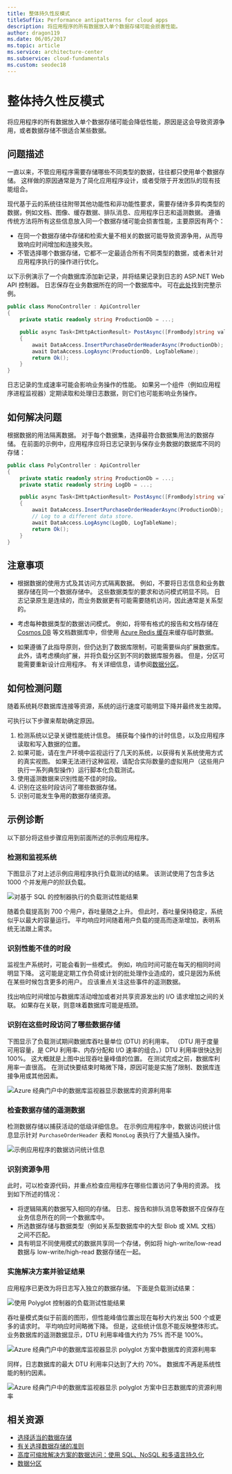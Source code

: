 ```yaml
---
title: 整体持久性反模式
titleSuffix: Performance antipatterns for cloud apps
description: 将应用程序的所有数据放入单个数据存储可能会损害性能。
author: dragon119
ms.date: 06/05/2017
ms.topic: article
ms.service: architecture-center
ms.subservice: cloud-fundamentals
ms.custom: seodec18
---
```


# <a name="monolithic-persistence-antipattern"></a>整体持久性反模式

将应用程序的所有数据放入单个数据存储可能会降低性能，原因是这会导致资源争用，或者数据存储不很适合某些数据。

## <a name="problem-description"></a>问题描述

一直以来，不管应用程序需要存储哪些不同类型的数据，往往都只使用单个数据存储。 这样做的原因通常是为了简化应用程序设计，或者受限于开发团队的现有技能组合。

现代基于云的系统往往附带其他功能性和非功能性要求，需要存储许多异构类型的数据，例如文档、图像、缓存数据、排队消息、应用程序日志和遥测数据。 遵循传统方法将所有这些信息放入同一个数据存储可能会损害性能，主要原因有两个：

- 在同一个数据存储中存储和检索大量不相关的数据可能导致资源争用，从而导致响应时间增加和连接失败。
- 不管选择哪个数据存储，它都不一定最适合所有不同类型的数据，或者未针对应用程序执行的操作进行优化。

以下示例演示了一个向数据库添加新记录，并将结果记录到日志的 ASP.NET Web API 控制器。 日志保存在业务数据所在的同一个数据库中。 可在[此处][sample-app]找到完整示例。

```csharp
public class MonoController : ApiController
{
    private static readonly string ProductionDb = ...;

    public async Task<IHttpActionResult> PostAsync([FromBody]string value)
    {
        await DataAccess.InsertPurchaseOrderHeaderAsync(ProductionDb);
        await DataAccess.LogAsync(ProductionDb, LogTableName);
        return Ok();
    }
}
```

日志记录的生成速率可能会影响业务操作的性能。 如果另一个组件（例如应用程序进程监视器）定期读取和处理日志数据，则它们也可能影响业务操作。

## <a name="how-to-fix-the-problem"></a>如何解决问题

根据数据的用法隔离数据。 对于每个数据集，选择最符合数据集用法的数据存储。 在前面的示例中，应用程序应将日志记录到与保存业务数据的数据库不同的存储：

```csharp
public class PolyController : ApiController
{
    private static readonly string ProductionDb = ...;
    private static readonly string LogDb = ...;

    public async Task<IHttpActionResult> PostAsync([FromBody]string value)
    {
        await DataAccess.InsertPurchaseOrderHeaderAsync(ProductionDb);
        // Log to a different data store.
        await DataAccess.LogAsync(LogDb, LogTableName);
        return Ok();
    }
}
```

## <a name="considerations"></a>注意事项

- 根据数据的使用方式及其访问方式隔离数据。 例如，不要将日志信息和业务数据存储在同一个数据存储中。 这些数据类型的要求和访问模式明显不同。 日志记录原生是连续的，而业务数据更有可能需要随机访问，因此通常是关系型的。

- 考虑每种数据类型的数据访问模式。 例如，将带有格式的报告和文档存储在 [Cosmos DB][CosmosDB] 等文档数据库中，但使用 [Azure Redis 缓存][Azure-cache]来缓存临时数据。

- 如果遵循了此指导原则，但仍达到了数据库限制，可能需要纵向扩展数据库。 此外，请考虑横向扩展，并将负载分区到不同的数据库服务器。 但是，分区可能需要重新设计应用程序。 有关详细信息，请参阅[数据分区][DataPartitioningGuidance]。

## <a name="how-to-detect-the-problem"></a>如何检测问题

随着系统耗尽数据库连接等资源，系统的运行速度可能明显下降并最终发生故障。

可执行以下步骤来帮助确定原因。

1. 检测系统以记录关键性能统计信息。 捕获每个操作的计时信息，以及应用程序读取和写入数据的位置。
2. 如果可能，请在生产环境中监视运行了几天的系统，以获得有关系统使用方式的真实视图。 如果无法进行这种监视，请配合实际数量的虚拟用户（这些用户执行一系列典型操作）运行脚本化负载测试。
3. 使用遥测数据来识别性能不佳的时段。
4. 识别在这些时段访问了哪些数据存储。
5. 识别可能发生争用的数据存储资源。

## <a name="example-diagnosis"></a>示例诊断

以下部分将这些步骤应用到前面所述的示例应用程序。

### <a name="instrument-and-monitor-the-system"></a>检测和监视系统

下图显示了对上述示例应用程序执行负载测试的结果。 该测试使用了包含多达 1000 个并发用户的阶跃负载。

![对基于 SQL 的控制器执行的负载测试性能结果][MonolithicScenarioLoadTest]

随着负载提高到 700 个用户，吞吐量随之上升。 但此时，吞吐量保持稳定，系统似乎以最大的容量运行。 平均响应时间随着用户负载的提高而逐渐增加，表明系统无法跟上需求。

### <a name="identify-periods-of-poor-performance"></a>识别性能不佳的时段

监视生产系统时，可能会看到一些模式。 例如，响应时间可能在每天的相同时间明显下降。 这可能是定期工作负荷或计划的批处理作业造成的，或只是因为系统在某些时候包含更多的用户。 应该重点关注这些事件的遥测数据。

找出响应时间增加与数据库活动增加或者对共享资源发出的 I/O 请求增加之间的关联。 如果存在关联，则意味着数据库可能是瓶颈。

### <a name="identify-which-data-stores-are-accessed-during-those-periods"></a>识别在这些时段访问了哪些数据存储

下图显示了负载测试期间数据库吞吐量单位 (DTU) 的利用率。 （DTU 用于度量可用容量，是 CPU 利用率、内存分配和 I/O 速率的组合。）DTU 利用率很快达到 100%。 这大概就是上图中出现吞吐量峰值的位置。 在测试完成之前，数据库利用率一直很高。 在测试快要结束时略微下降，原因可能是实施了限制、数据库连接争用或其他因素。

![Azure 经典门户中的数据库监视器显示数据库的资源利用率][MonolithicDatabaseUtilization]

### <a name="examine-the-telemetry-for-the-data-stores"></a>检查数据存储的遥测数据

检测数据存储以捕获活动的低级详细信息。 在示例应用程序中，数据访问统计信息显示针对 `PurchaseOrderHeader` 表和 `MonoLog` 表执行了大量插入操作。

![示例应用程序的数据访问统计信息][MonolithicDataAccessStats]

### <a name="identify-resource-contention"></a>识别资源争用

此时，可以检查源代码，并重点检查应用程序在哪些位置访问了争用的资源。 找到如下所述的情况：

- 将逻辑隔离的数据写入相同的存储。 日志、报告和排队消息等数据不应保存在业务信息所在的同一个数据库中。
- 所选数据存储与数据类型（例如关系型数据库中的大型 Blob 或 XML 文档）之间不匹配。
- 具有明显不同使用模式的数据共享同一个存储，例如将 high-write/low-read 数据与 low-write/high-read 数据存储在一起。

### <a name="implement-the-solution-and-verify-the-result"></a>实施解决方案并验证结果

应用程序已更改为将日志写入独立的数据存储。 下面是负载测试结果：

![使用 Polyglot 控制器的负载测试性能结果][PolyglotScenarioLoadTest]

吞吐量模式类似于前面的图形，但性能峰值位置出现在每秒大约发出 500 个或更多的请求时。 平均响应时间略微下降。 但是，这些统计信息不能反映整体形式。 业务数据库的遥测数据显示，DTU 利用率峰值大约为 75% 而不是 100%。

![Azure 经典门户中的数据库监视器显示 polyglot 方案中数据库的资源利用率][PolyglotDatabaseUtilization]

同样，日志数据库的最大 DTU 利用率只达到了大约 70%。 数据库不再是系统性能的制约因素。

![Azure 经典门户中的数据库监视器显示 polyglot 方案中日志数据库的资源利用率][LogDatabaseUtilization]

## <a name="related-resources"></a>相关资源

- [选择适当的数据存储][data-store-overview]
- [有关选择数据存储的准则][data-store-comparison]
- [高度可缩放解决方案的数据访问：使用 SQL、NoSQL 和多语言持久化][Data-Access-Guide]
- [数据分区][DataPartitioningGuidance]

[sample-app]: https://github.com/mspnp/performance-optimization/tree/master/MonolithicPersistence
[CosmosDB]: https://azure.microsoft.com/services/cosmos-db/
[Azure-cache]: /azure/redis-cache/
[Data-Access-Guide]: https://msdn.microsoft.com/library/dn271399.aspx
[DataPartitioningGuidance]: ../../best-practices/data-partitioning.md
[data-store-overview]: ../../guide/technology-choices/data-store-overview.md
[data-store-comparison]: ../../guide/technology-choices/data-store-comparison.md

[MonolithicScenarioLoadTest]: _images/MonolithicScenarioLoadTest.jpg
[MonolithicDatabaseUtilization]: _images/MonolithicDatabaseUtilization.jpg
[MonolithicDataAccessStats]: _images/MonolithicDataAccessStats.jpg
[PolyglotScenarioLoadTest]: _images/PolyglotScenarioLoadTest.jpg
[PolyglotDatabaseUtilization]: _images/PolyglotDatabaseUtilization.jpg
[LogDatabaseUtilization]: _images/LogDatabaseUtilization.jpg
